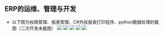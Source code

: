 ## ERP的运维、管理与开发
- 以下图为权限管理、报表管理、C#外挂报表打印程序、python数据处理的截图（二次开发未截图）
![](https://cdn.jsdelivr.net/gh/praybb/praybb.github.io/blog/ERP1.jpg)
![](https://cdn.jsdelivr.net/gh/praybb/praybb.github.io/blog/ERP2.jpg)
![](https://cdn.jsdelivr.net/gh/praybb/praybb.github.io/blog/ERP3.jpg)
![](https://cdn.jsdelivr.net/gh/praybb/praybb.github.io/blog/ERP4.jpg)
![](https://cdn.jsdelivr.net/gh/praybb/praybb.github.io/blog/ERP5.jpg)
